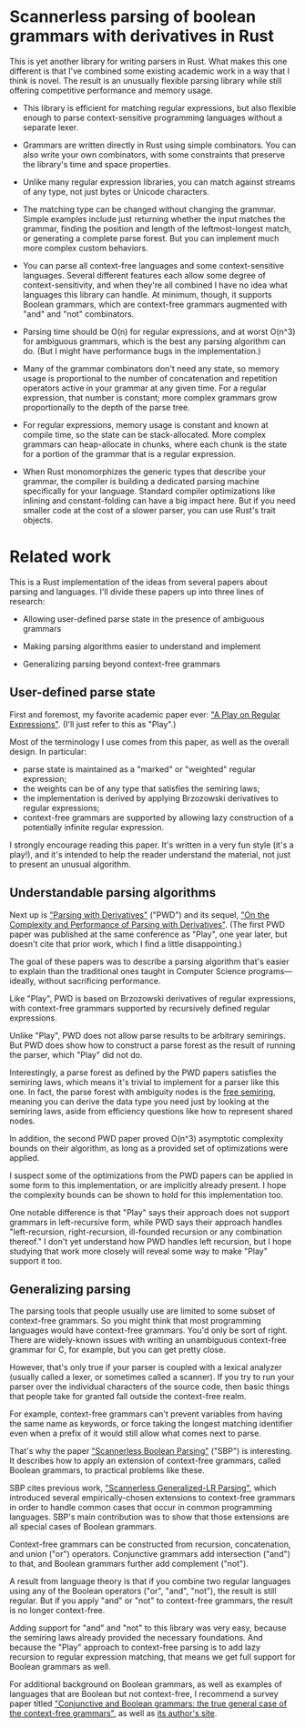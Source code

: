 # Scannerless parsing of boolean grammars with derivatives in Rust

This is yet another library for writing parsers in Rust. What makes this
one different is that I've combined some existing academic work in a way
that I think is novel. The result is an unusually flexible parsing
library while still offering competitive performance and memory usage.

- This library is efficient for matching regular expressions, but also
  flexible enough to parse context-sensitive programming languages
  without a separate lexer.

- Grammars are written directly in Rust using simple combinators. You
  can also write your own combinators, with some constraints that
  preserve the library's time and space properties.

- Unlike many regular expression libraries, you can match against
  streams of any type, not just bytes or Unicode characters.

- The matching type can be changed without changing the grammar. Simple
  examples include just returning whether the input matches the grammar,
  finding the position and length of the leftmost-longest match, or
  generating a complete parse forest. But you can implement much more
  complex custom behaviors.

- You can parse all context-free languages and some context-sensitive
  languages. Several different features each allow some degree of
  context-sensitivity, and when they're all combined I have no idea what
  languages this library can handle. At minimum, though, it supports
  Boolean grammars, which are context-free grammars augmented with "and"
  and "not" combinators.

- Parsing time should be O(n) for regular expressions, and at worst
  O(n^3) for ambiguous grammars, which is the best any parsing algorithm
  can do. (But I might have performance bugs in the implementation.)

- Many of the grammar combinators don't need any state, so memory usage
  is proportional to the number of concatenation and repetition
  operators active in your grammar at any given time. For a regular
  expression, that number is constant; more complex grammars grow
  proportionally to the depth of the parse tree.

- For regular expressions, memory usage is constant and known at compile
  time, so the state can be stack-allocated. More complex grammars can
  heap-allocate in chunks, where each chunk is the state for a portion
  of the grammar that is a regular expression.

- When Rust monomorphizes the generic types that describe your grammar,
  the compiler is building a dedicated parsing machine specifically for
  your language. Standard compiler optimizations like inlining and
  constant-folding can have a big impact here. But if you need smaller
  code at the cost of a slower parser, you can use Rust's trait objects.

# Related work

This is a Rust implementation of the ideas from several papers about
parsing and languages. I'll divide these papers up into three lines of
research:

- Allowing user-defined parse state in the presence of ambiguous
  grammars

- Making parsing algorithms easier to understand and implement

- Generalizing parsing beyond context-free grammars

## User-defined parse state

First and foremost, my favorite academic paper ever:
["A Play on Regular Expressions"][play]. (I'll just refer to this as
"Play".)

Most of the terminology I use comes from this paper, as well as the
overall design. In particular:

- parse state is maintained as a "marked" or "weighted" regular
  expression;
- the weights can be of any type that satisfies the semiring laws;
- the implementation is derived by applying Brzozowski derivatives to
  regular expressions;
- context-free grammars are supported by allowing lazy construction of a
  potentially infinite regular expression.

I strongly encourage reading this paper. It's written in a very fun
style (it's a play!), and it's intended to help the reader understand
the material, not just to present an unusual algorithm.

[play]: http://sebfisch.github.io/haskell-regexp/

## Understandable parsing algorithms

Next up is ["Parsing with Derivatives"][pwd] ("PWD") and its sequel,
["On the Complexity and Performance of Parsing with Derivatives"][pwd2].
(The first PWD paper was published at the same conference as "Play", one
year later, but doesn't cite that prior work, which I find a little
disappointing.)

The goal of these papers was to describe a parsing algorithm that's
easier to explain than the traditional ones taught in Computer Science
programs&mdash;ideally, without sacrificing performance.

[pwd]: http://matt.might.net/papers/might2011derivatives.pdf
[pwd2]: https://michaeldadams.org/papers/derivatives2/derivatives2.pdf

Like "Play", PWD is based on Brzozowski derivatives of regular
expressions, with context-free grammars supported by recursively defined
regular expressions.

Unlike "Play", PWD does not allow parse results to be arbitrary
semirings. But PWD does show how to construct a parse forest as the
result of running the parser, which "Play" did not do.

Interestingly, a parse forest as defined by the PWD papers satisfies the
semiring laws, which means it's trivial to implement for a parser like
this one. In fact, the parse forest with ambiguity nodes is the [free
semiring][], meaning you can derive the data type you need just by
looking at the semiring laws, aside from efficiency questions like how
to represent shared nodes.

[free semiring]: https://en.wikipedia.org/wiki/Free_object

In addition, the second PWD paper proved O(n^3) asymptotic complexity
bounds on their algorithm, as long as a provided set of optimizations
were applied.

I suspect some of the optimizations from the PWD papers can be applied
in some form to this implementation, or are implicitly already present.
I hope the complexity bounds can be shown to hold for this
implementation too.

One notable difference is that "Play" says their approach does not
support grammars in left-recursive form, while PWD says their approach
handles "left-recursion, right-recursion, ill-founded recursion or any
combination thereof." I don't yet understand how PWD handles left
recursion, but I hope studying that work more closely will reveal some
way to make "Play" support it too.

## Generalizing parsing

The parsing tools that people usually use are limited to some subset of
context-free grammars. So you might think that most programming
languages would have context-free grammars. You'd only be sort of right.
There are widely-known issues with writing an unambiguous context-free
grammar for C, for example, but you can get pretty close.

However, that's only true if your parser is coupled with a lexical
analyzer (usually called a lexer, or sometimes called a scanner). If you
try to run your parser over the individual characters of the source
code, then basic things that people take for granted fall outside the
context-free realm.

For example, context-free grammars can't prevent variables from having
the same name as keywords, or force taking the longest matching
identifier even when a prefix of it would still allow what comes next to
parse.

That's why the paper ["Scannerless Boolean Parsing"][sbp] ("SBP") is
interesting. It describes how to apply an extension of context-free
grammars, called Boolean grammars, to practical problems like these.

[sbp]: http://www.megacz.com/berkeley/research/papers/sbp-preprint.pdf

SBP cites previous work, ["Scannerless Generalized-LR Parsing"][sdf2],
which introduced several empirically-chosen extensions to context-free
grammars in order to handle common cases that occur in common
programming languages. SBP's main contribution was to show that those
extensions are all special cases of Boolean grammars.

[sdf2]: http://citeseerx.ist.psu.edu/viewdoc/summary?doi=10.1.1.37.7828&rank=1

Context-free grammars can be constructed from recursion, concatenation,
and union ("or") operators. Conjunctive grammars add intersection
("and") to that, and Boolean grammars further add complement ("not").

A result from language theory is that if you combine two regular
languages using any of the Boolean operators ("or", "and", "not"), the
result is still regular. But if you apply "and" or "not" to context-free
grammars, the result is no longer context-free.

Adding support for "and" and "not" to this library was very easy,
because the semiring laws already provided the necessary foundations.
And because the "Play" approach to context-free parsing is to add lazy
recursion to regular expression matching, that means we get full support
for Boolean grammars as well.

For additional background on Boolean grammars, as well as examples of
languages that are Boolean but not context-free, I recommend a survey
paper titled ["Conjunctive and Boolean grammars: the true general case
of the context-free grammars"][bool-survey], as well as
[its author's site][bool-site].

[bool-survey]: http://users.utu.fi/aleokh/papers/boolean_survey.pdf
[bool-site]: http://users.utu.fi/aleokh/boolean/
